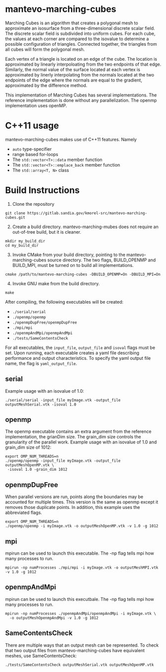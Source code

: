 # mantevo-marching-cubes #

Marching Cubes is an algorithm that creates a polygonal mesh to approximate an isosurface
from a three-dimensional discrete scalar field. The discrete scalar field is subdivided into
uniform cubes. For each cube, the values at each corner are compared to the isovalue
to determine a possible configuration of triangles. Connected together, the triangles from all
cubes will form the polygonal mesh.

Each vertex of a triangle is located on an edge of the cube. The location is approximated
by linearly interpoloating from the two endpoints of that edge. Similarly, the normal value of the
surface located at each vertex is approximated by linerly interpolating from the normals located at the
two endpoints of the edge where the normals are equal to the gradient, approximated by the difference
method.

This implementation of Marching Cubes has several implementations. The reference implementation
is done without any parallelization. The openmp implementation uses openMP.

# C++11 usage #

mantevo-marching-cubes makes use of C++11 features. Namely
* `auto` type-specifier
* range based for-loops
* The `std::vector<T>::data` member function
* The `std::vector<T>::emplace_back` member function
* The `std::array<T, N>` class

# Build Instructions #
1. Clone the repository

```
git clone https://gitlab.sandia.gov/kmorel-src/mantevo-marching-cubes.git
```
2. Create a build directory. mantevo-marching-mubes does not require an out-of-tree build, but it is
cleaner.

```
mkdir my_build_dir
cd my_build_dir
```
3. Invoke CMake from your build directory, pointing to the mantevo-marching-cubes source directory.
The two flags, BUILD\_OPENMP and BUILD\_MPI, must be turned on to build all implementations.

```
cmake /path/to/mantevo-marching-cubes -DBUILD_OPENMP=On -DBUILD_MPI=On
```

4. Invoke GNU make from the build directory.

```
make
```

After compiling, the following executables will be created:
* `./serial/serial`
* `./openmp/openmp`
* `./openmpDupFree/openmpDupFree`
* `./mpi/mpi`
* `./openmpAndMpi/openmpAndMpi`
* `./tests/SameContentsCheck`

For all executables, the `input_file`, `output_file` and `isoval` flags must be set.
Upon running, each executable creates a yaml file describing performance and output
characteristics. To specify the yaml output file name, the flag is `yaml_output_file`.

## serial ##
Example usage with an isovalue of 1.0:
```
./serial/serial -input_file myImage.vtk -output_file outputMeshSerial.vtk -isoval 1.0
```

## openmp ##
The openmp executable contains an extra argument from the reference implementation, the
grianDim size. The grain\_dim size controls the granularity of the parallel work.
Example usage with an isovalue of 1.0 and grain\_dim size of 1012:
```
export OMP_NUM_THREADS=n
./openmp/openmp -input_file myImage.vtk -output_file outputMeshOpenMP.vtk \
 -isoval 1.0 -grain_dim 1012
```

## openmpDupFree ##
When parallel versions are run, points along the boundaries may be accounted for multiple
times. This version is the same as openmp except it removes those duplicate points.
In addition, this example uses the abbreviated flags.
```
export OMP_NUM_THREADS=n
./openmp/openmp -i myImage.vtk -o outputMeshOpenMP.vtk -v 1.0 -g 1012
```

## mpi ##
mpirun can be used to launch this executable. The -np flag tells mpi how many
processes to run.
```
mpirun -np numProcesses ./mpi/mpi -i myImage.vtk -o outputMeshMPI.vtk -v 1.0 -g 1012
```

## openmpAndMpi ##
mpirun can be used to launch this executbale. The -np flag tells mpi how many
processes to run.
```
mpirun -np numProcesses ./openmpAndMpi/openmpAndMpi -i myImage.vtk \
  -o outputMeshOpenmpAndMpi -v 1.0 -g 1012
```

## SameContentsCheck ##
There are multiple ways that an output mesh can be represented. To check that two output files
from mantevo-marching-cubes have equivalent meshes, use SameContentsCheck:
```
./tests/SameContentsCheck outputMeshSerial.vtk outputMeshOpenMP.vtk
```


